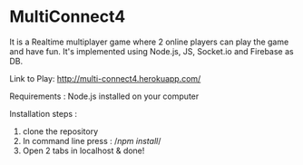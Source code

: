 # MultiConnect4

It is a Realtime multiplayer game where 2 online players can play the game and have fun. 
It's implemented using Node.js, JS, Socket.io and Firebase as DB.

Link to Play: http://multi-connect4.herokuapp.com/

Requirements : 
Node.js installed on your computer

Installation steps : 
1. clone the repository
2. In command line press : /*npm install*/
3. Open 2 tabs in localhost & done!
